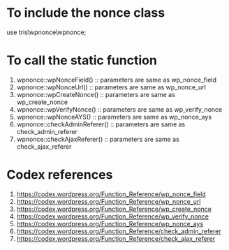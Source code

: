 # To include the nonce class 

use tris\wpnonce\wpnonce;

# To call the static function 

1. wpnonce::wpNonceField() :: parameters are same as wp_nonce_field 
2. wpnonce::wpNonceUrl()   :: parameters are same as wp_nonce_url
3. wpnonce::wpCreateNonce()   :: parameters are same as wp_create_nonce
4. wpnonce::wpVerifyNonce()   :: parameters are same as wp_verify_nonce
5. wpnonce::wpNonceAYS()   :: parameters are same as wp_nonce_ays
6. wpnonce::checkAdminReferer()   :: parameters are same as check_admin_referer
7. wpnonce::checkAjaxReferer()   :: parameters are same as check_ajax_referer

# Codex references 

1. https://codex.wordpress.org/Function_Reference/wp_nonce_field
2. https://codex.wordpress.org/Function_Reference/wp_nonce_url
3. https://codex.wordpress.org/Function_Reference/wp_create_nonce
4. https://codex.wordpress.org/Function_Reference/wp_verify_nonce
5. https://codex.wordpress.org/Function_Reference/wp_nonce_ays
6. https://codex.wordpress.org/Function_Reference/check_admin_referer
7. https://codex.wordpress.org/Function_Reference/check_ajax_referer